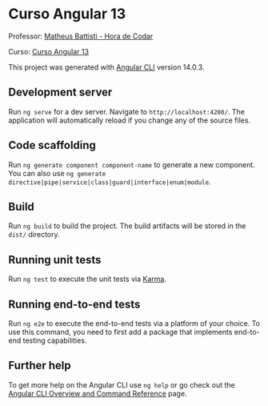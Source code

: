 # Curso Angular 13

Professor: [Matheus Battisti - Hora de Codar](https://www.youtube.com/c/MatheusBattisti)

Curso: [Curso Angular 13](https://www.youtube.com/watch?v=vJt_K1bFUeA&amp;list=PLnDvRpP8Bnex2GQEN0768_AxZg_RaIGmw&amp;index=2)

This project was generated with [Angular CLI](https://github.com/angular/angular-cli) version 14.0.3.

## Development server

Run `ng serve` for a dev server. Navigate to `http://localhost:4200/`. The application will automatically reload if you change any of the source files.

## Code scaffolding

Run `ng generate component component-name` to generate a new component. You can also use `ng generate directive|pipe|service|class|guard|interface|enum|module`.

## Build

Run `ng build` to build the project. The build artifacts will be stored in the `dist/` directory.

## Running unit tests

Run `ng test` to execute the unit tests via [Karma](https://karma-runner.github.io).

## Running end-to-end tests

Run `ng e2e` to execute the end-to-end tests via a platform of your choice. To use this command, you need to first add a package that implements end-to-end testing capabilities.

## Further help

To get more help on the Angular CLI use `ng help` or go check out the [Angular CLI Overview and Command Reference](https://angular.io/cli) page.
